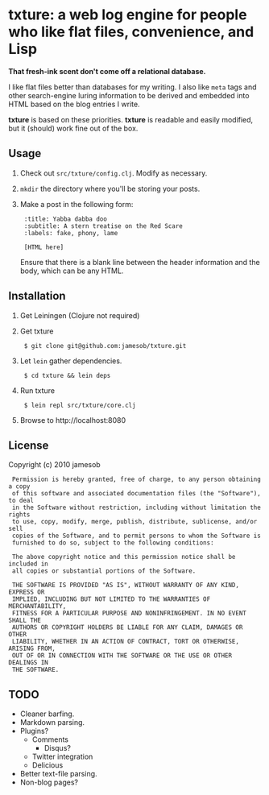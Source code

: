 # txture: a web log engine for people who like flat files, convenience, and Lisp

**That fresh-ink scent don't come off a relational database.**

I like flat files better than databases for my writing. I also like
``meta`` tags and other search-engine luring information to be derived and
embedded into HTML based on the blog entries I write.

**txture** is based on these priorities. **txture** is readable and easily modified,
but it (should) work fine out of the box.

## Usage

1. Check out `src/txture/config.clj`. Modify as necessary.
2. `mkdir` the directory where you'll be storing your posts.
3. Make a post in the following form:

        :title: Yabba dabba doo
        :subtitle: A stern treatise on the Red Scare
        :labels: fake, phony, lame

        [HTML here]
   
   Ensure that there is a blank line between the header information and the
   body, which can be any HTML.

## Installation

1. Get Leiningen (Clojure not required)
2. Get txture

        $ git clone git@github.com:jamesob/txture.git

3. Let ``lein`` gather dependencies.

        $ cd txture && lein deps

4. Run txture

        $ lein repl src/txture/core.clj

5. Browse to http://localhost:8080 

## License

Copyright (c) 2010 jamesob

     Permission is hereby granted, free of charge, to any person obtaining a copy
     of this software and associated documentation files (the "Software"), to deal
     in the Software without restriction, including without limitation the rights
     to use, copy, modify, merge, publish, distribute, sublicense, and/or sell
     copies of the Software, and to permit persons to whom the Software is
     furnished to do so, subject to the following conditions:

     The above copyright notice and this permission notice shall be included in
     all copies or substantial portions of the Software.

     THE SOFTWARE IS PROVIDED "AS IS", WITHOUT WARRANTY OF ANY KIND, EXPRESS OR
     IMPLIED, INCLUDING BUT NOT LIMITED TO THE WARRANTIES OF MERCHANTABILITY,
     FITNESS FOR A PARTICULAR PURPOSE AND NONINFRINGEMENT. IN NO EVENT SHALL THE
     AUTHORS OR COPYRIGHT HOLDERS BE LIABLE FOR ANY CLAIM, DAMAGES OR OTHER
     LIABILITY, WHETHER IN AN ACTION OF CONTRACT, TORT OR OTHERWISE, ARISING FROM,
     OUT OF OR IN CONNECTION WITH THE SOFTWARE OR THE USE OR OTHER DEALINGS IN
     THE SOFTWARE.

## TODO

  * Cleaner barfing.
  * Markdown parsing.
  * Plugins?
    * Comments
      * Disqus?
    * Twitter integration
    * Delicious
  * Better text-file parsing.
  * Non-blog pages?

